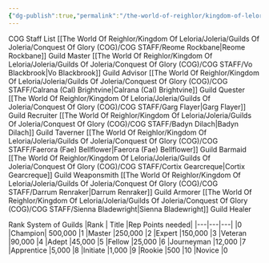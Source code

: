 ```yaml
---
{"dg-publish":true,"permalink":"/the-world-of-reighlor/kingdom-of-leloria/joleria/guilds-of-joleria/conquest-of-glory-cog/conquest-of-glory/"}
---
```


COG Staff List
[[The World Of Reighlor/Kingdom Of Leloria/Joleria/Guilds Of Joleria/Conquest Of Glory (COG)/COG STAFF/Reome Rockbane\|Reome Rockbane]] Guild Master
[[The World Of Reighlor/Kingdom Of Leloria/Joleria/Guilds Of Joleria/Conquest Of Glory (COG)/COG STAFF/Vo Blackbrook\|Vo Blackbrook]] Guild Advisor 
[[The World Of Reighlor/Kingdom Of Leloria/Joleria/Guilds Of Joleria/Conquest Of Glory (COG)/COG STAFF/Calrana (Cal) Brightvine\|Calrana (Cal) Brightvine]] Guild Quester 
[[The World Of Reighlor/Kingdom Of Leloria/Joleria/Guilds Of Joleria/Conquest Of Glory (COG)/COG STAFF/Garg Flayer\|Garg Flayer]] Guild Recruiter 
[[The World Of Reighlor/Kingdom Of Leloria/Joleria/Guilds Of Joleria/Conquest Of Glory (COG)/COG STAFF/Badyn Dilach\|Badyn Dilach]] Guild Taverner 
[[The World Of Reighlor/Kingdom Of Leloria/Joleria/Guilds Of Joleria/Conquest Of Glory (COG)/COG STAFF/Faerora (Fae) Bellflower\|Faerora (Fae) Bellflower]] Guild Barmaid 
[[The World Of Reighlor/Kingdom Of Leloria/Joleria/Guilds Of Joleria/Conquest Of Glory (COG)/COG STAFF/Cortix Gearcreque\|Cortix Gearcreque]] Guild Weaponsmith
[[The World Of Reighlor/Kingdom Of Leloria/Joleria/Guilds Of Joleria/Conquest Of Glory (COG)/COG STAFF/Darrum Renraker\|Darrum Renraker]] Guild Armorer
[[The World Of Reighlor/Kingdom Of Leloria/Joleria/Guilds Of Joleria/Conquest Of Glory (COG)/COG STAFF/Sienna Bladewright\|Sienna Bladewright]] Guild Healer 


Rank System of Guilds 
|Rank | Title |Rep Points needed|
|---|---|---|
|0	|Champion|	500,000
|1	|Master	|250,000
|2	|Expert	|150,000
|3	|Veteran	|90,000
|4	|Adept	|45,000
|5 |Fellow	|25,000
|6	|Journeyman	|12,000
|7	|Apprentice	|5,000
|8	|Initiate	|1,000
|9	|Rookie	|500
|10  |Novice	|0

